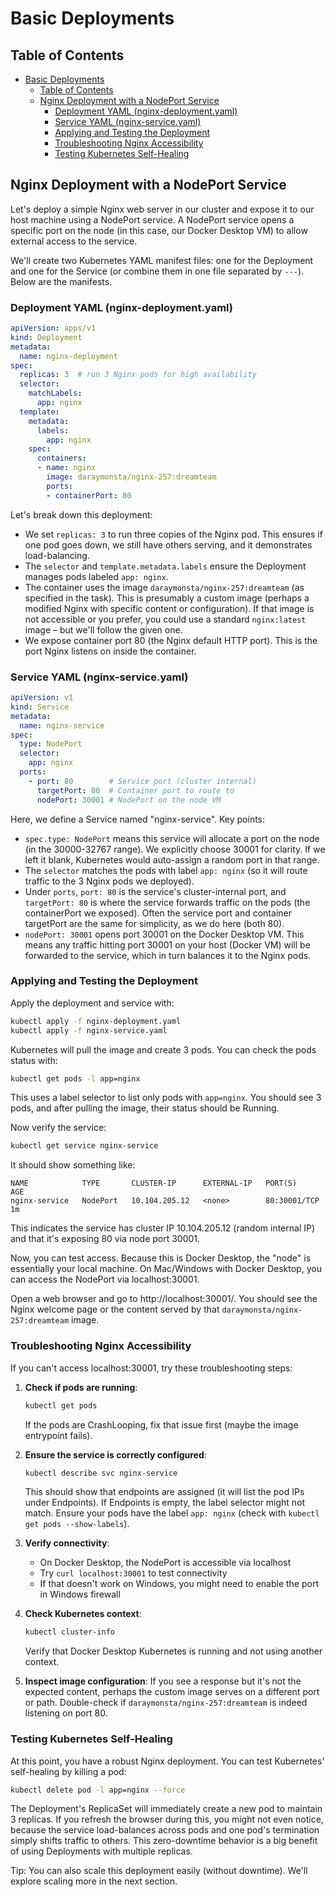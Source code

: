 # Basic Deployments

## Table of Contents
- [Basic Deployments](#basic-deployments)
  - [Table of Contents](#table-of-contents)
  - [Nginx Deployment with a NodePort Service](#nginx-deployment-with-a-nodeport-service)
    - [Deployment YAML (nginx-deployment.yaml)](#deployment-yaml-nginx-deploymentyaml)
    - [Service YAML (nginx-service.yaml)](#service-yaml-nginx-serviceyaml)
    - [Applying and Testing the Deployment](#applying-and-testing-the-deployment)
    - [Troubleshooting Nginx Accessibility](#troubleshooting-nginx-accessibility)
    - [Testing Kubernetes Self-Healing](#testing-kubernetes-self-healing)

## Nginx Deployment with a NodePort Service

Let's deploy a simple Nginx web server in our cluster and expose it to our host machine using a NodePort service. A NodePort service opens a specific port on the node (in this case, our Docker Desktop VM) to allow external access to the service.

We'll create two Kubernetes YAML manifest files: one for the Deployment and one for the Service (or combine them in one file separated by `---`). Below are the manifests.

### Deployment YAML (nginx-deployment.yaml)

```yaml
apiVersion: apps/v1
kind: Deployment
metadata:
  name: nginx-deployment
spec:
  replicas: 3  # run 3 Nginx pods for high availability
  selector:
    matchLabels:
      app: nginx
  template:
    metadata:
      labels:
        app: nginx
    spec:
      containers:
      - name: nginx
        image: daraymonsta/nginx-257:dreamteam
        ports:
        - containerPort: 80
```

Let's break down this deployment:

- We set `replicas: 3` to run three copies of the Nginx pod. This ensures if one pod goes down, we still have others serving, and it demonstrates load-balancing.
- The `selector` and `template.metadata.labels` ensure the Deployment manages pods labeled `app: nginx`.
- The container uses the image `daraymonsta/nginx-257:dreamteam` (as specified in the task). This is presumably a custom image (perhaps a modified Nginx with specific content or configuration). If that image is not accessible or you prefer, you could use a standard `nginx:latest` image – but we'll follow the given one.
- We expose container port 80 (the Nginx default HTTP port). This is the port Nginx listens on inside the container.

### Service YAML (nginx-service.yaml)

```yaml
apiVersion: v1
kind: Service
metadata:
  name: nginx-service
spec:
  type: NodePort
  selector:
    app: nginx
  ports:
    - port: 80        # Service port (cluster internal)
      targetPort: 80  # Container port to route to
      nodePort: 30001 # NodePort on the node VM
```

Here, we define a Service named "nginx-service". Key points:

- `spec.type: NodePort` means this service will allocate a port on the node (in the 30000-32767 range). We explicitly choose 30001 for clarity. If we left it blank, Kubernetes would auto-assign a random port in that range.
- The `selector` matches the pods with label `app: nginx` (so it will route traffic to the 3 Nginx pods we deployed).
- Under `ports`, `port: 80` is the service's cluster-internal port, and `targetPort: 80` is where the service forwards traffic on the pods (the containerPort we exposed). Often the service port and container targetPort are the same for simplicity, as we do here (both 80).
- `nodePort: 30001` opens port 30001 on the Docker Desktop VM. This means any traffic hitting port 30001 on your host (Docker VM) will be forwarded to the service, which in turn balances it to the Nginx pods.

### Applying and Testing the Deployment

Apply the deployment and service with:

```bash
kubectl apply -f nginx-deployment.yaml
kubectl apply -f nginx-service.yaml
```

Kubernetes will pull the image and create 3 pods. You can check the pods status with:

```bash
kubectl get pods -l app=nginx
```

This uses a label selector to list only pods with `app=nginx`. You should see 3 pods, and after pulling the image, their status should be Running.

Now verify the service:

```bash
kubectl get service nginx-service
```

It should show something like:

```
NAME            TYPE       CLUSTER-IP      EXTERNAL-IP   PORT(S)        AGE
nginx-service   NodePort   10.104.205.12   <none>        80:30001/TCP   1m
```

This indicates the service has cluster IP 10.104.205.12 (random internal IP) and that it's exposing 80 via node port 30001.

Now, you can test access. Because this is Docker Desktop, the "node" is essentially your local machine. On Mac/Windows with Docker Desktop, you can access the NodePort via localhost:30001.

Open a web browser and go to http://localhost:30001/. You should see the Nginx welcome page or the content served by that `daraymonsta/nginx-257:dreamteam` image.

### Troubleshooting Nginx Accessibility

If you can't access localhost:30001, try these troubleshooting steps:

1. **Check if pods are running**: 
   ```bash
   kubectl get pods
   ```
   If the pods are CrashLooping, fix that issue first (maybe the image entrypoint fails).

2. **Ensure the service is correctly configured**:
   ```bash
   kubectl describe svc nginx-service
   ```
   This should show that endpoints are assigned (it will list the pod IPs under Endpoints). If Endpoints is empty, the label selector might not match. Ensure your pods have the label `app: nginx` (check with `kubectl get pods --show-labels`).

3. **Verify connectivity**:
   - On Docker Desktop, the NodePort is accessible via localhost
   - Try `curl localhost:30001` to test connectivity
   - If that doesn't work on Windows, you might need to enable the port in Windows firewall

4. **Check Kubernetes context**:
   ```bash
   kubectl cluster-info
   ```
   Verify that Docker Desktop Kubernetes is running and not using another context.

5. **Inspect image configuration**:
   If you see a response but it's not the expected content, perhaps the custom image serves on a different port or path. Double-check if `daraymonsta/nginx-257:dreamteam` is indeed listening on port 80.

### Testing Kubernetes Self-Healing

At this point, you have a robust Nginx deployment. You can test Kubernetes' self-healing by killing a pod:

```bash
kubectl delete pod -l app=nginx --force
```

The Deployment's ReplicaSet will immediately create a new pod to maintain 3 replicas. If you refresh the browser during this, you might not even notice, because the service load-balances across pods and one pod's termination simply shifts traffic to others. This zero-downtime behavior is a big benefit of using Deployments with multiple replicas.

Tip: You can also scale this deployment easily (without downtime). We'll explore scaling more in the next section.

